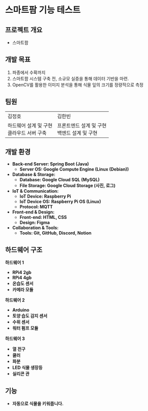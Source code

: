 # 스마트팜 기능 테스트

<h2>프로젝트 개요</h2>
<ul>
  <li>스마트팜</li>
</ul>
<h2>개발 목표</h2>
<ol>
  <li>파종에서 수확까지</li>
  <li>스마트팜 시스템 구축 전, 소규모 실증을 통해 데이터 기반을 마련.</li>
  <li>OpenCV를 활용한 이미지 분석을 통해 식물 잎의 크기를 정량적으로 측정</li>
</ol>

<h2>팀원</h2>

<table>
  <tr>
    <td>김정호</td>
    <td>김한빈</td>
  </tr>

  <tr>
    <td>하드웨어 설계 및 구현<br>클라우드 서버 구축</td>
     <td>프론트엔드 설계 및 구현<br>백엔드 설계 및 구현</td>
  </tr>

</table>


<h2>개발 환경</h2>
<b>

<ul>
        <li><b>Back-end Server</b>: Spring Boot (Java)
            <ul>
                <li>Server OS: Google Compute Engine (<b>Linux (Debian)</b>)</li>
            </ul>
        </li>
        <li><b>Database & Storage</b>:
            <ul>
                <li>Database: <b>Google Cloud SQL (MySQL)</b></li>
                <li>File Storage: Google Cloud Storage (사진, 로그)</li>
            </ul>
        </li>
        <li><b>IoT & Communication</b>:
            <ul>
                <li>IoT Device: Raspberry Pi</li>
                <li>IoT Device OS: <b>Raspberry Pi OS (Linux)</b></li>
                <li>Protocol: <b>MQTT</b></li>
            </ul>
        </li>
        <li><b>Front-end & Design</b>:
            <ul>
                <li>Front-end: HTML, CSS</li>
                <li>Design: Figma</li>
            </ul>
        </li>
        <li><b>Collaboration & Tools</b>:
            <ul>
                <li>Tools: Git, GitHub, Discord, Notion</li>
            </ul>
        </li>
    </ul>

<h2>하드웨어 구조</h2>

<b>하드웨어 1</b>
<ul>
  <li>RPi4 2gb</li>
  <li>RPi4 4gb</li>
  <li>온습도 센서</li>
  <li>카메라 모듈</li>
</ul>

<b>하드웨어 2</b>
<ul>
  <li>Arduino</li>
  <li>토양 습도 감지 센서</li>
  <li>수위 센서</li>
  <li>워터 펌프 모듈</li>
</ul>

<b>하드웨어 3</b>
<ul>
  <li>열 전구</li>
  <li>쿨러</li>
  <li>화분</li>
  <li>LED 식물 생장등</li>
  <li>실리콘 관</li>
</ul>

<h2>기능</h2>
<ul>
  <li>자동으로  식물을 키워줍니다.</li>
</ul>


